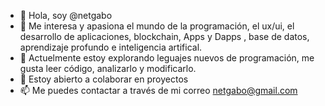- 👋 Hola, soy @netgabo
- 👀 Me interesa y apasiona el mundo de la programación, el ux/ui, el desarrollo de aplicaciones, blockchain, Apps y Dapps , base de datos, aprendizaje profundo e inteligencia artifical. 
- 🌱 Actuelmente estoy explorando leguajes nuevos de programación, me gusta leer código, analizarlo y modificarlo. 
- 💞️ Estoy abierto a colaborar en proyectos
- 📫 Me puedes contactar a través de mi correo netgabo@gmail.com
